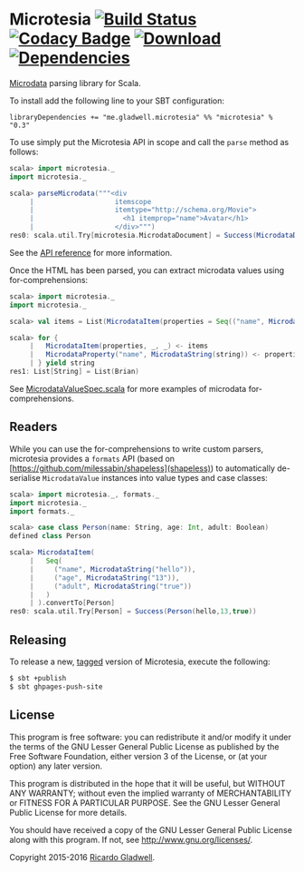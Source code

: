 # Microtesia [![Build Status](https://travis-ci.org/rgladwell/microtesia.svg)](https://travis-ci.org/rgladwell/microtesia) [![Codacy Badge](https://api.codacy.com/project/badge/1af50d2ea130484a918a44a5ce0d1ce0)](https://www.codacy.com/app/ricardo_3/microtesia) [ ![Download](https://api.bintray.com/packages/rgladwell/maven/microtesia/images/download.svg) ](https://bintray.com/rgladwell/maven/microtesia/_latestVersion) [![Dependencies](https://app.updateimpact.com/badge/702556651743481856/microtesia.svg?config=runtime)](https://app.updateimpact.com/latest/702556651743481856/microtesia)

[Microdata](http://www.w3.org/TR/microdata/) parsing library for
Scala.

To install add the following line to your SBT configuration:

```
libraryDependencies += "me.gladwell.microtesia" %% "microtesia" % "0.3"
```

To use simply put the Microtesia API in scope and call the `parse`
method as follows:

```scala
scala> import microtesia._
import microtesia._

scala> parseMicrodata("""<div
     |                    itemscope
     |                    itemtype="http://schema.org/Movie">
     |                      <h1 itemprop="name">Avatar</h1>
     |                    </div>""")
res0: scala.util.Try[microtesia.MicrodataDocument] = Success(MicrodataDocument(List(MicrodataItem(List((name,MicrodataString(Avatar))),Some(http://schema.org/Movie),None))))
```

See the [API reference](http://rgladwell.github.io/microtesia/latest/api) for
more information.

Once the HTML has been parsed, you can extract microdata values using for-comprehensions:

```scala
scala> import microtesia._
import microtesia._

scala> val items = List(MicrodataItem(properties = Seq(("name", MicrodataString("Brian")))))

scala> for {
     |   MicrodataItem(properties, _, _) <- items
     |   MicrodataProperty("name", MicrodataString(string)) <- properties
     | } yield string
res1: List[String] = List(Brian)
```

See [MicrodataValueSpec.scala](https://github.com/rgladwell/microtesia/blob/master/src/test/scala/microtesia/MicrodataValueSpec.scala) for more examples of microdata for-comprehensions.

## Readers

While you can use the for-comprehensions to write custom parsers, microtesia provides a `formats` API (based on [https://github.com/milessabin/shapeless](shapeless)) to automatically de-serialise `MicrodataValue` instances into value types and case classes:

```scala
scala> import microtesia._, formats._
import microtesia._
import formats._

scala> case class Person(name: String, age: Int, adult: Boolean)
defined class Person

scala> MicrodataItem(
     |   Seq(
     |     ("name", MicrodataString("hello")),
     |     ("age", MicrodataString("13")),
     |     ("adult", MicrodataString("true"))
     |   )
     | ).convertTo[Person]
res0: scala.util.Try[Person] = Success(Person(hello,13,true))
```

## Releasing

To release a new, [tagged](https://git-scm.com/book/en/v2/Git-Basics-Tagging) version of Microtesia, execute the following:

```sh
$ sbt +publish
$ sbt ghpages-push-site
```

## License

This program is free software: you can redistribute it and/or modify
it under the terms of the GNU Lesser General Public License as
published by the Free Software Foundation, either version 3 of the
License, or (at your option) any later version.

This program is distributed in the hope that it will be useful,
but WITHOUT ANY WARRANTY; without even the implied warranty of
MERCHANTABILITY or FITNESS FOR A PARTICULAR PURPOSE.  See the
GNU Lesser General Public License for more details.

You should have received a copy of the GNU Lesser General Public
License along with this program.  If not, see
<http://www.gnu.org/licenses/>.

Copyright 2015-2016 [Ricardo Gladwell](http://gladwell.me).
